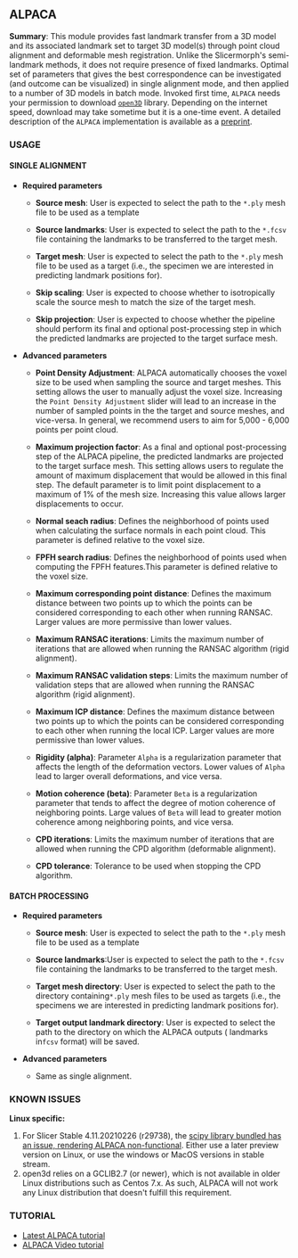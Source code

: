 ## ALPACA

__Summary__: This module provides fast landmark transfer from a 3D model and its associated landmark set to target 3D model(s) through point cloud alignment and deformable mesh registration. Unlike the Slicermorph's semi-landmark methods, it does not require presence of fixed landmarks. Optimal set of parameters that gives the best correspondence can be investigated (and outcome can be visualized) in single alignment mode, and then applied to a number of 3D models in batch mode. Invoked first time, `ALPACA` needs your permission to download [`open3D`](http://www.open3d.org/) library. Depending on the internet speed, download may take sometime but it is a one-time event. A detailed description of the `ALPACA` implementation is available as a [preprint](https://www.biorxiv.org/content/10.1101/2020.09.18.303891v1).

### USAGE

#### SINGLE ALIGNMENT

* __Required parameters__

  * __Source mesh__: User is expected to select the path to the `*.ply` mesh file to be used as a template
  
  * __Source landmarks__: User is expected to select the path to the `*.fcsv` file containing the landmarks to be transferred to the target mesh.
  
  * __Target mesh__: User is expected to select the path to the `*.ply` mesh file to be used as a target (i.e., the specimen we are interested in predicting landmark positions for).
  
  * __Skip scaling__: User is expected to choose whether to isotropically scale the source mesh to match the size of the target mesh.
  
  * __Skip projection__: User is expected to choose whether the pipeline should perform its final and optional post-processing step in which the predicted landmarks are projected to the target surface mesh.

* __Advanced parameters__

  * __Point Density Adjustment__: ALPACA automatically chooses the voxel size to be used when sampling the source and target meshes. This setting allows the user to manually adjust the voxel size. Increasing the `Point Density Adjustment` slider will lead to an increase in the number of sampled points in the the target and source meshes, and vice-versa. In general, we recommend users to aim for 5,000 - 6,000 points per point cloud.
  
  * __Maximum projection factor__: As a final and optional post-processing step of the ALPACA pipeline, the predicted landmarks are projected to the target surface mesh. This setting allows users to regulate the amount of maximum displacement that would be allowed in this final step. The default parameter is to limit point displacement to a maximum of 1% of the mesh size. Increasing this value allows larger displacements to occur.
  
  * __Normal seach radius__: Defines the neighborhood of points used when calculating the surface normals in each point cloud. This parameter is defined relative to the voxel size.
  
  * __FPFH search radius__: Defines the neighborhood of points used when computing the FPFH features.This parameter is defined relative to the voxel size.
  
  * __Maximum corresponding point distance__: Defines the maximum distance between two points up to which the points can be considered corresponding to each other when running RANSAC. Larger values are more permissive than lower values.
  
  * __Maximum RANSAC iterations__: Limits the maximum number of iterations that are allowed when running the RANSAC algorithm (rigid alignment).
  
  * __Maximum RANSAC validation steps__: Limits the maximum number of validation steps that are allowed when running the RANSAC algorithm (rigid alignment).
  
  * __Maximum ICP distance__: Defines the maximum distance between two points up to which the points can be considered corresponding to each other when running the local ICP. Larger values are more permissive than lower values.

  * __Rigidity (alpha)__: Parameter `Alpha` is a regularization parameter that affects the length of the deformation vectors. Lower values of `Alpha` lead to larger overall deformations, and vice versa.

  * __Motion coherence (beta)__: Parameter `Beta` is a regularization parameter that tends to affect the degree of motion coherence of neighboring points. Large values of `Beta` will lead to greater motion coherence among neighboring points, and vice versa.

  * __CPD iterations__: Limits the maximum number of iterations that are allowed when running the CPD algorithm (deformable alignment).
  
  * __CPD tolerance__: Tolerance to be used when stopping the CPD algorithm.
  

#### BATCH PROCESSING

* __Required parameters__

  * __Source mesh__: User is expected to select the path to the `*.ply` mesh file to be used as a template
  
  * __Source landmarks__:User is expected to select the path to the `*.fcsv` file containing the landmarks to be transferred to the target mesh.
  
  * __Target mesh directory__: User is expected to select the path to the directory containing`*.ply` mesh files to be used as targets (i.e., the specimens we are interested in predicting landmark positions for).
  
  * __Target output landmark directory__: User is expected to select the path to the directory on which the ALPACA outputs ( landmarks in`fcsv` format) will be saved.
  
* __Advanced parameters__

  *  Same as single alignment.

### KNOWN ISSUES
**Linux specific:** 
1. For Slicer Stable 4.11.20210226 (r29738), the [scipy library bundled has an issue, rendering ALPACA non-functional](https://discourse.slicer.org/t/slicer-stable-4-11-20210226-issue-with-scipy-package-in-linux/16354). Either use a later preview version on Linux, or use the windows or MacOS versions in stable stream. 
2. open3d relies on a GCLIB2.7 (or newer), which is not available in older Linux distributions such as Centos 7.x. As such, ALPACA will not work any Linux distribution that doesn't fulfill this requirement. 
  
### TUTORIAL

- [Latest ALPACA tutorial](https://github.com/SlicerMorph/Tutorials/tree/main/ALPACA)
- [ALPACA Video tutorial](https://www.youtube.com/watch?v=ZRikzsUBeAE)
